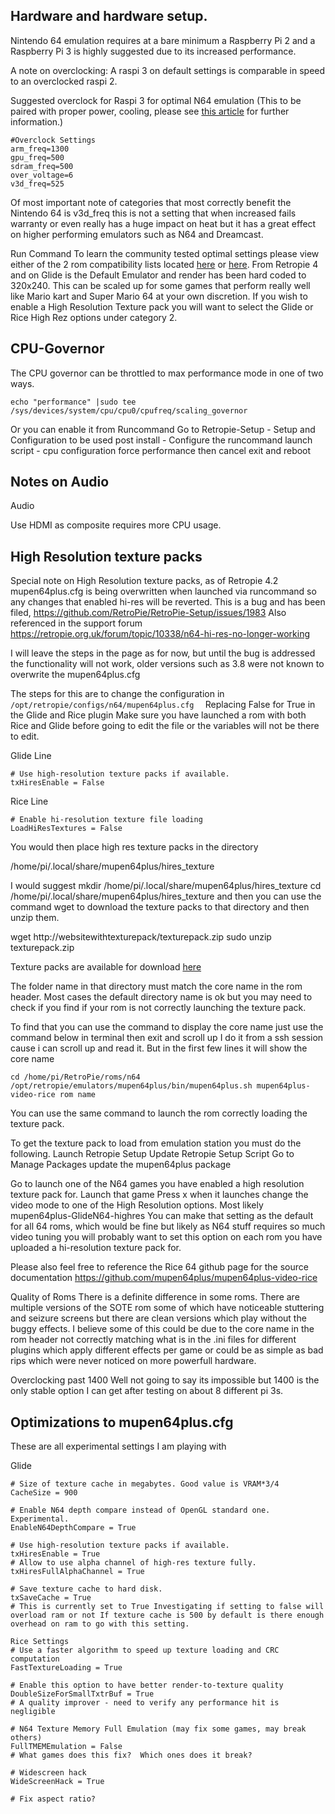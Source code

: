 ## Hardware and hardware setup. 

Nintendo 64 emulation requires at a bare minimum a Raspberry Pi 2 and a Raspberry  Pi 3 is highly suggested due to its increased performance. 

A note on overclocking: A raspi 3 on default settings is comparable in speed to an overclocked raspi 2. 


Suggested overclock for Raspi 3 for optimal N64 emulation (This to be paired with proper power, cooling, please see [this article](https://github.com/retropie/retropie-setup/wiki/Overclocking) for further information.)

```
#Overclock Settings
arm_freq=1300
gpu_freq=500
sdram_freq=500
over_voltage=6
v3d_freq=525
```

Of most important note of categories that most correctly benefit the Nintendo 64 is v3d_freq this is not a setting that when increased fails warranty or even really has a huge impact on heat but it has a great effect on higher performing emulators such as N64 and Dreamcast. 

Run Command
To learn the community tested optimal settings please view either of the 2 rom compatibility lists located [here](https://docs.google.com/spreadsheets/d/1Sn3Ks3Xv8cIx3-LGCozVFF7wGLagpVG0csWybnwFHXk/edit) or [here](
https://docs.google.com/spreadsheets/d/1Wjzbu90l6eCEW1w6ar9NtfyDBQrSPILQL5MbRSpYSzw/edit?usp=sharing).
From Retropie 4 and on Glide is the Default Emulator and render has been hard coded to 320x240. 
This can be scaled up for some games that perform really well like Mario kart and Super Mario 64 at your own discretion. 
If you wish to enable a High Resolution Texture pack you will want to select the Glide or Rice High Rez options under category 2. 


## CPU-Governor
The CPU governor can be throttled to max performance mode in one of two ways.

```
echo "performance" |sudo tee /sys/devices/system/cpu/cpu0/cpufreq/scaling_governor
```
Or you can enable it from Runcommand  Go to Retropie-Setup - Setup and Configuration to be used post install - Configure the runcommand launch script - cpu configuration force performance
then cancel exit and reboot


## Notes on Audio
Audio

Use HDMI as composite requires more CPU usage.


## High Resolution texture packs
Special note on High Resolution texture packs, as of Retropie 4.2 mupen64plus.cfg is being overwritten when launched via runcommand so any changes that enabled hi-res will be reverted.  This is a bug and has been filed, https://github.com/RetroPie/RetroPie-Setup/issues/1983 
Also referenced in the support forum 
https://retropie.org.uk/forum/topic/10338/n64-hi-res-no-longer-working

I will leave the steps in the page as for now, but until the bug is addressed the functionality will not work, older versions such as 3.8 were not known to overwrite the mupen64plus.cfg


The steps for this are to change the configuration in 
```/opt/retropie/configs/n64/mupen64plus.cfg  ```
Replacing False for True in the Glide and Rice plugin
Make sure you have launched a rom with both Rice and Glide before going to edit the file or the variables will not be there to edit. 

Glide Line
```
# Use high-resolution texture packs if available.
txHiresEnable = False
```
Rice Line
```
# Enable hi-resolution texture file loading
LoadHiResTextures = False
```

You would then place high res texture packs in the directory

/home/pi/.local/share/mupen64plus/hires_texture

I would suggest 
mkdir /home/pi/.local/share/mupen64plus/hires_texture
cd /home/pi/.local/share/mupen64plus/hires_texture
and then you can use the command wget to download the texture packs to that directory and then unzip them. 

wget http://websitewithtexturepack/texturepack.zip
sudo unzip texturepack.zip



Texture packs are available for download [here](
http://textures.emulation64.com/index.php?id=downloads)

The folder name in that directory must match the core name in the rom header. 
Most cases the default directory name is ok but you may need to check if you find if your rom is not correctly launching the texture pack. 

To find that you can use the command to display the core name just use the command below in terminal then exit and scroll up I do it from a ssh session cause i can scroll up and read it.  But in the first few lines it will show the core name 
```
cd /home/pi/RetroPie/roms/n64
/opt/retropie/emulators/mupen64plus/bin/mupen64plus.sh mupen64plus-video-rice rom name
```

You can use the same command to launch the rom correctly loading the texture pack. 


To get the texture pack to load from emulation station you must do the following.
Launch Retropie Setup
Update Retropie Setup Script
Go to Manage Packages 
update the mupen64plus package

Go to launch one of the N64 games you have enabled a high resolution texture pack for. 
Launch that game
Press x when it launches 
change the video mode to one of the High Resolution options. Most likely mupen64plus-GlideN64-highres 
You can make that setting as the default for all 64 roms, which would be fine but likely as N64 stuff requires so much video tuning you will probably want to set this option on each rom you have uploaded a hi-resolution texture pack for. 


Please also feel free to reference the Rice 64 github page for the source documentation 
https://github.com/mupen64plus/mupen64plus-video-rice








Quality of Roms
There is a definite difference in some roms.  There are multiple versions of the SOTE rom some of which have noticeable stuttering and seizure screens but there are clean versions which play without the buggy effects.  I believe some of this could be due to the core name in the rom header not correctly matching what is in the .ini files for different plugins which apply different effects per game or could be as simple as bad rips which were never noticed on more powerfull hardware. 

Overclocking past 1400
Well not going to say its impossible but 1400 is the only stable option I can get after testing on about 8 different pi 3s.  


  







## Optimizations to mupen64plus.cfg

These are all experimental settings I am playing with

Glide

```
# Size of texture cache in megabytes. Good value is VRAM*3/4
CacheSize = 900

# Enable N64 depth compare instead of OpenGL standard one. Experimental.
EnableN64DepthCompare = True

# Use high-resolution texture packs if available.
txHiresEnable = True
# Allow to use alpha channel of high-res texture fully.
txHiresFullAlphaChannel = True

# Save texture cache to hard disk.
txSaveCache = True
# This is currently set to True Investigating if setting to false will overload ram or not If texture cache is 500 by default is there enough overhead on ram to go with this setting.   

Rice Settings
# Use a faster algorithm to speed up texture loading and CRC computation
FastTextureLoading = True

# Enable this option to have better render-to-texture quality
DoubleSizeForSmallTxtrBuf = True
# A quality improver - need to verify any performance hit is negligible

# N64 Texture Memory Full Emulation (may fix some games, may break others)
FullTMEMEmulation = False
# What games does this fix?  Which ones does it break?

# Widescreen hack
WideScreenHack = True

# Fix aspect ratio?
```




